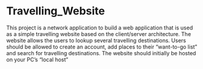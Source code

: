 # Travelling_Website

This project is a network application to build a web application that is used as a simple travelling website based on the client/server architecture. The website allows the users to lookup several travelling destinations. Users should be allowed to create an account, add places to their “want-to-go list” and search for travelling destinations. The website should initially be hosted on your PC’s “local host”
